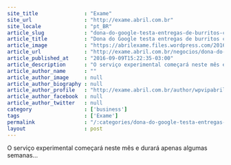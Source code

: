 ```yaml
---
site_title               : "Exame"
site_url                 : "http://exame.abril.com.br"
site_locale              : "pt_BR"
article_slug             : "dona-do-google-testa-entregas-de-burritos-com-drones-nos-eua"
article_title            : "Dona do Google testa entregas de burritos com drones nos EUA"
article_image            : "https://abrilexame.files.wordpress.com/2016/09/size_960_16_9_drone-dji-phantom-4.jpg?quality=70&strip=all&w=960"
article_url              : "http://exame.abril.com.br/negocios/dona-do-google-testa-entregas-de-burritos-com-drones-nos-eua/"
article_published_at     : "2016-09-09T15:22:35-03:00"
article_description      : "O serviço experimental começará neste mês e durará apenas algumas semanas..."
article_author_name      : ""
article_author_image     : null
article_author_biography : null
article_author_profile   : "http://exame.abril.com.br/author/wpvipabril/"
article_author_facebook  : null
article_author_twitter   : null
category                 : ['business']
tags                     : ['Exame']
permalink                : "/:categories/dona-do-google-testa-entregas-de-burritos-com-drones-nos-eua/"
layout                   : post
---
```


O serviço experimental começará neste mês e durará apenas algumas semanas...
